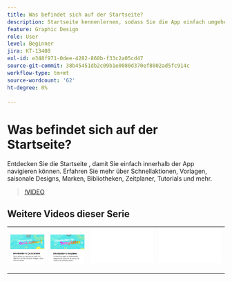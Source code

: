 ```yaml
---
title: Was befindet sich auf der Startseite?
description: Startseite kennenlernen, sodass Sie die App einfach umgehen können
feature: Graphic Design
role: User
level: Beginner
jira: KT-13408
exl-id: e348f971-0dee-4282-860b-f33c2a05cd47
source-git-commit: 38b45451db2c09b1e0080d370ef8002ad5fc914c
workflow-type: tm+mt
source-wordcount: '62'
ht-degree: 0%

---
```


# Was befindet sich auf der Startseite?

Entdecken Sie die Startseite , damit Sie einfach innerhalb der App navigieren können. Erfahren Sie mehr über Schnellaktionen, Vorlagen, saisonale Designs, Marken, Bibliotheken, Zeitplaner, Tutorials und mehr.

>[!VIDEO](https://video.tv.adobe.com/v/3426924?quality=12&learn=on&hidetitle=true)

## Weitere Videos dieser Serie

<table style="table-layout:fixed">
<tr>
    <td>
      <a href="quick-actions.md">
         <img alt="Einführung in Schnellaktionen" src="assets/quick-actions.png" />
      </a>
    </td>
    <td>
      <a href="introduction-templates.md">
         <img alt="Einführung in Schnellaktionen" src="assets/introduction-templates.png" />
      </a>
    </td>
    <td>
      <img alt="Spacer" src="../assets/Whitespacer.png" />
      <div>
      <br>
    </td>
   <td>
      <img alt="Spacer" src="../assets/Whitespacer.png" />
      <div>
      <br>
   </td>
</tr>
</table>
